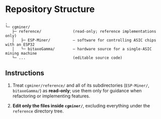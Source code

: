 # Repository Structure

```shell
.
└─ cgminer/
   ├─ reference/              (read-only; reference implementations only)
   │   ├─ ESP-Miner/          – software for controlling ASIC chips with an ESP32
   │   └─ bitaxeGamma/        – hardware source for a single-ASIC mining machine
   └─ ...                     (editable source code)
```

## Instructions

1. Treat `cgminer/reference/` and all of its subdirectories (`ESP-Miner/`, `bitaxeGamma/`) as **read-only**; use them only for guidance when refactoring or implementing features.

2. **Edit only the files inside `cgminer/`**, excluding everything under the `reference` directory tree.
